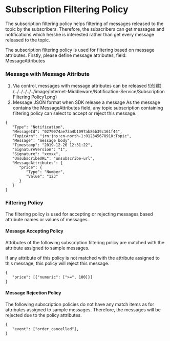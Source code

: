 # Subscription Filtering Policy

The subscription filtering policy helps filtering of messages released to the topic by the subscribers. Therefore, the subscribers can get messages and notifications which he/she is interested rather than get every message released to the topic.

The subscription filtering policy is used for filtering based on message attributes. Firstly, please define message attributes, field: MessageAttributes

### Message with Message Attribute
1. Via control, messages with message attributes can be released
![创建](../../../../../image/Internet-Middleware/Notification-Service/Subscription Filtering Policy1.png)
2. Message JSON format when SDK release a message
As the message contains the MessageAttributes field, any topic subscription containing filtering policy can select to accept or reject this message.

```
{
   "Type": "Notification",
   "MessageId": "0279074ae73a4b1097ab86b39c161f44",
   "TopicArn": "jrn:jns:cn-north-1:012345678910:Topic",
   "Message": "message body",
   "Timestamp": "2019-12-26 12:31:22",
   "SignatureVersion": "1",
   "Signature": "xxxxx",
   "UnsubscribeURL": "unsubscribe-url",
   "MessageAttributes": {
      "price": {
         "Type": "Number",
         "Value": "123"
      }
   }
}
```

### Filtering Policy
The filtering policy is used for accepting or rejecting messages based attribute names or values of messages.

#### Message Accepting Policy
Attributes of the following subscription filtering policy are matched with the attribute assigned to sample messages.

If any attribute of this policy is not matched with the attribute assigned to this message, this policy will reject this message.

```
{
   "price": [{"numeric": [">=", 100]}]
}
```

#### Message Rejection Policy
The following subscription policies do not have any match items as for attributes assigned to sample messages. Therefore, the messages will be rejected due to the policy attributes.
```
{
   "event": ["order_cancelled"],
}
```
